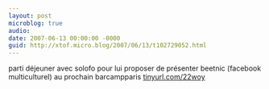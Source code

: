 ```yaml
---
layout: post
microblog: true
audio: 
date: 2007-06-13 00:00:00 -0000
guid: http://xtof.micro.blog/2007/06/13/t102729052.html
---
```

parti déjeuner avec solofo pour lui proposer de présenter beetnic (facebook multiculturel) au prochain barcampparis [tinyurl.com/22woy](http://tinyurl.com/22woy)

